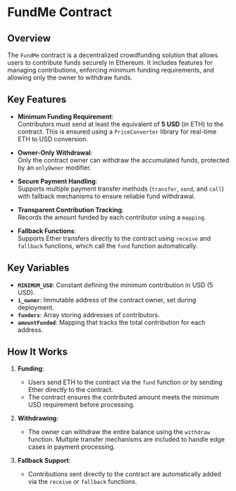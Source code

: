 # FundMe Contract

## Overview

The `FundMe` contract is a decentralized crowdfunding solution that allows users to contribute funds securely in Ethereum. It includes features for managing contributions, enforcing minimum funding requirements, and allowing only the owner to withdraw funds.

## Key Features

- **Minimum Funding Requirement**:  
  Contributors must send at least the equivalent of **5 USD** (in ETH) to the contract. This is ensured using a `PriceConverter` library for real-time ETH to USD conversion.

- **Owner-Only Withdrawal**:  
  Only the contract owner can withdraw the accumulated funds, protected by an `onlyOwner` modifier.

- **Secure Payment Handling**:  
  Supports multiple payment transfer methods (`transfer`, `send`, and `call`) with fallback mechanisms to ensure reliable fund withdrawal.

- **Transparent Contribution Tracking**:  
  Records the amount funded by each contributor using a `mapping`.

- **Fallback Functions**:  
  Supports Ether transfers directly to the contract using `receive` and `fallback` functions, which call the `fund` function automatically.

## Key Variables

- **`MINIMUM_USD`**: Constant defining the minimum contribution in USD (5 USD).
- **`i_owner`**: Immutable address of the contract owner, set during deployment.
- **`funders`**: Array storing addresses of contributors.
- **`amountFunded`**: Mapping that tracks the total contribution for each address.

## How It Works

1. **Funding**:  
   - Users send ETH to the contract via the `fund` function or by sending Ether directly to the contract.  
   - The contract ensures the contributed amount meets the minimum USD requirement before processing.

2. **Withdrawing**:  
   - The owner can withdraw the entire balance using the `withdraw` function. Multiple transfer mechanisms are included to handle edge cases in payment processing.

3. **Fallback Support**:  
   - Contributions sent directly to the contract are automatically added via the `receive` or `fallback` functions.

